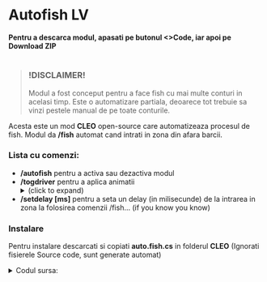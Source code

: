 # Autofish LV
**Pentru a descarca modul, apasati pe butonul <>Code, iar apoi pe Download ZIP**
#

> ### !DISCLAIMER!
> Modul a fost conceput pentru a face fish cu mai multe conturi in acelasi timp. Este o automatizare partiala, deoarece tot trebuie sa vinzi pestele manual de pe toate conturile.

Acesta este un mod **CLEO** open-source care automatizeaza procesul de fish. Modul da **/fish** automat cand intrati in zona din afara barcii.

### **Lista cu comenzi:**

- **/autofish** pentru a activa sau dezactiva modul
- **/togdriver** pentru a aplica animatii
  <details>
  <summary>(click to expand)</summary>
  Modul va folosi automat animatia /fall pentru conturile care stau pe capota, va opri animatia cand ajungeti la 24/7 de langa PNS si o va porni iar la plecare. Daca sunteti sofer nu aveti nevoie de animatii, deci trebuie sa dezactivati functia folosind comanda.
  </details>
- **/setdelay [ms]** pentru a seta un delay (in milisecunde) de la intrarea in zona la folosirea comenzii /fish... (if you know you know)

### Instalare

Pentru instalare descarcati si copiati **auto.fish.cs** in folderul **CLEO** (Ignorati fisierele Source code, sunt generate automat)

<details>
<summary>Codul sursa:</summary>

```cpp
{$CLEO}
{$INCLUDE SF}

0000:

/*
    Auto Fish LV mod with custom delay
    Credits to Krystian and ChatGPT
*/

repeat
wait 0
until SAMP.Available()

const
    __BLU = 0x268efc
    __RED = 0xff2b2b
    __YLW = 0xffeb0f
    __WHT = 0xffffff
    __GRN = 0x4ae072
    __GRA = 0xcfcfcf
end

chatmsg "{%x}Auto Fish LV {%x}mod by {%x}iAdriaN {%x}was loaded, {%x}[/setdelay <ms>]{%x}." -1 __WHT __BLU __WHT __BLU __YLW __BLU
chatmsg "{%x}Use {%x}[/autofish] {%x}to toggle the mod {%x}ON {%x}or {%x}OFF." -1 __GRA __YLW __GRA __GRN __GRA __RED             
chatmsg "{%x}Use {%x}[/togdriver] {%x}to toggle auto animations {%x}ON {%x}or {%x}OFF." -1 __GRA __YLW __GRA __GRN __GRA __RED

// Register the custom command /setdelay
0B34: samp register_client_command "setdelay" to_label @set_delay
3@ = 0 // Default delay set to 0ms
5@ = 0

// Register the custom command /autofish
0B34: samp register_client_command "autofish" to_label @auto_fish
6@ = 1 // Default value, the mod is turned on
7@ = 0

10@ = 0 // Player not in store area

// Register the custom command /togdriver
0B34: samp register_client_command "togdriver" to_label @tog_driver
11@ = 0 // Default value, not a driver
8@ = 0 // Command not initialized
:set_delay
if SAMP.IsCommandTyped(0@)
then
    if 0AD4: $NOT_CMD = scan_string 0@ format "%d" 3@ // Scan for a single integer after "/setdelay"
    then
        chatmsg "{%x}<{%x}!!!{%x}> {%x}Delay set to: %d ms" -1 __RED __WHT __RED __WHT 3@ // Show confirmation message
    else
        chatmsg "{%x}<{%x}!!!{%x}> {%x}Error: invalid value" -1 __RED __WHT __RED __WHT // Show error if no number is provided
    end
else
    if 5@ == 1
    then
        chatmsg "{%x}<{%x}!!!{%x}> {%x}Syntax: {%x}[/setdelay <ms>]" -1 __RED __WHT __RED __WHT __YLW
    else
        5@ = 1
    end
end
SAMP.CmdRet()

:auto_fish
if 7@ == 1
then
    if 6@ == 1
    then
        6@ = 0
        chatmsg "{%x}Auto Fish {%x}disabled" -1 __WHT __RED
    else
        6@ = 1
        chatmsg "{%x}Auto Fish {%x}enabled" -1 __WHT __GRN
    end
else
    7@ = 1
end
SAMP.CmdRet()

:tog_driver
if 8@ == 1
then
    if 11@ == 0
    then
        11@ = 1
        chatmsg "{%x}<{%x}!!!{%x}> {%x}You are now a {%x}driver{%x}, animations won't be applied" -1 __WHT __RED __WHT __GRA __RED __GRA
    else
        11@ = 0
        chatmsg "{%x}<{%x}!!!{%x}> {%x}You are not a {%x}driver{%x} anymore, animations will be applied" -1 __WHT __RED __WHT __GRA __RED __GRA
    end
else
    8@ = 1
end
SAMP.CmdRet()

:main_loop
wait 0

if 6@ == 1
then
    if Player.Defined($PLAYER_CHAR)
    then
        if not Actor.Driving($PLAYER_ACTOR)
        then
            // Get player position
            00A0: store_actor $PLAYER_ACTOR position_to 0@ 1@ 2@
    
            // Check if the player is in the fish zone, after finishing use /fall for safe transport
            if and 
            0@ > 2012.0725 
            0@ < 2015.5298 
            1@ > 1511.0432 
            1@ < 1539.7081 // min x, max x, min y, max y bounradies
            then
                wait 3@ // Wait based on the delay set
                say "/fish" // Execute the /fish command
                wait 25000 // Wait 25 seconds, it takes 20 seconds to catch a fish
                if not Actor.Driving($PLAYER_ACTOR)
                then
                    if 11@ == 0 // Check if the player is a driver and needs animations
                    then
                        say "/fall"
                    end
                end
                wait 15000 // Wait 15 more seconds in order not to spam the animation, we won't be back this quick anyway
            end

            
            // Check if the player entered the store area, to cancel the animation
            if 11@ == 0 // Check if the player is a driver or not
            then
                if and 
                0@ > 1679.3840 
                0@ < 1716.7549 
                1@ > 2184.2734 
                1@ < 2210.0962 // min x, max x, min y, max y boundaries
                then
                    if not Actor.Driving($PLAYER_ACTOR)
                    then
                        if 10@ == 0 // Check if the store was visited so that we don't spam the /stop command. Using a wait delay is not viable here
                        then
                            if 3@ == 0 // Use a delay, either the set one or the default 1 second
                            then
                                wait 1000
                            end
                            say "/stop"
                            10@ = 1 // Mark the store as visited
                        end
                    end
                end
            
                // Use the animation again when the player exits the store area
                if and 
                0@ > 1679.3840 
                0@ < 1716.7549 
                1@ > 2175.3044 
                1@ < 2184.2734 // min x, max x, min y, max y boundaries
                then
                    if not Actor.Driving($PLAYER_ACTOR)
                    then
                        if 10@ == 1 // If the store was visited previously, it means that the player just left and needs to use the animation again
                        then
                            if 3@ == 0 // Use a wait delay, either the set one or the default 1 second
                            then
                                wait 1000
                            else
                                wait 3@
                            end
                            say "/fall"            
                            10@ = 0 // Mark the store as not visited 
                        end
                    end
                end
            end
            
        end
    end
end

jump @main_loop
```
</details>
